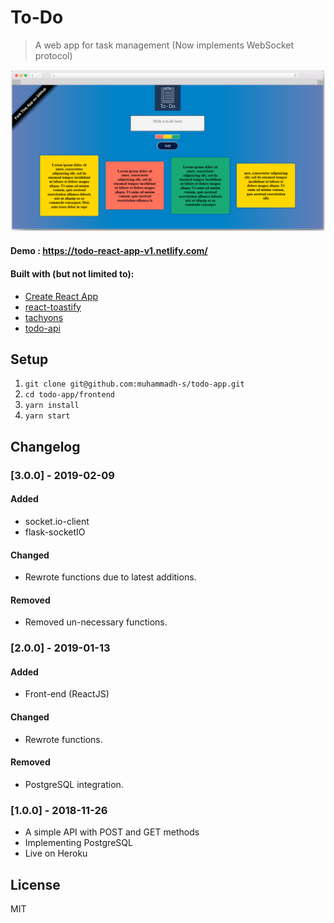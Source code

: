 # To-Do
> A web app for task management (Now implements WebSocket protocol)

![](screenshot.png?raw=true)

 #### Demo : https://todo-react-app-v1.netlify.com/

#### Built with (but not limited to):
- [Create React App](https://github.com/facebook/create-react-app)
- [react-toastify](https://github.com/fkhadra/react-toastify)
- [tachyons](https://github.com/tachyons-css/tachyons/)
- [todo-api](/backend)

## Setup

1. `git clone git@github.com:muhammadh-s/todo-app.git`
2. `cd todo-app/frontend`
3. `yarn install`
4. `yarn start`



## Changelog

### [3.0.0] - 2019-02-09
#### Added
- socket.io-client
- flask-socketIO

#### Changed
- Rewrote functions due to latest additions.

#### Removed
- Removed un-necessary functions.
  
### [2.0.0] - 2019-01-13
#### Added
- Front-end (ReactJS)

#### Changed
- Rewrote functions.
  
#### Removed
- PostgreSQL integration.


### [1.0.0] - 2018-11-26

- A simple API with POST and GET methods
- Implementing PostgreSQL
- Live on Heroku


## License
MIT